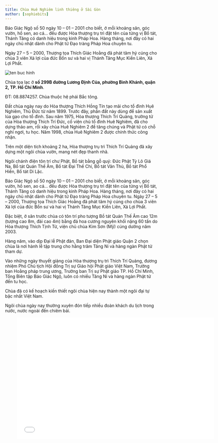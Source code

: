 ```yaml
---
title: Chùa Huê Nghiêm linh thiêng ở Sài Gòn
author: [sophiebits]
---
```


Báo Giác Ngộ số 50 ngày 10 – 01 – 2001 cho biết, ở mỗi khoảng sân, góc vườn, hồ sen, ao cá... đều được Hòa thượng trụ trì đặt tên của từng vị Bồ tát, Thánh Tăng có danh hiệu trong kinh Pháp Hoa. Hàng tháng, nơi đây có hai ngày chủ nhật dành cho Phật tử Đạo tràng Pháp Hoa chuyên tu. 

Ngày 27 – 5 – 2000, Thượng tọa Thích Giác Hoằng đã phát tâm hỷ cúng cho chùa 3 viên Xá lợi của đức Bổn sư và hai vị Thánh Tăng Mục Kiền Liên, Xá Lợi Phất.

![ten buc hinh](https://ganday.net/wp-content/uploads/2016/05/109248367.jpg "ten buc hinh")

Chùa tọa lạc ở **số 299B đường Lương Định Của, phường Bình Khánh, quận 2, TP. Hồ Chí Minh**. 

ĐT: 08.8874257. Chùa thuộc hệ phái Bắc tông.

Đất chùa ngày nay do Hòa thượng Thích Hồng Tín tạo mãi cho tổ đình Huê Nghiêm, Thủ Đức từ năm 1899. Trước đây, phần đất này dùng để sản xuất lúa gạo cho tổ đình. Sau năm 1975, Hòa thượng Thích Trí Quảng, trưởng tử của Hòa thượng Thích Trí Đức, cố viện chủ tổ đình Huê Nghiêm, đã cho dựng thảo am, rồi xây chùa Huê Nghiêm 2 để tăng chúng và Phật tử có chỗ nghỉ ngơi, tu học. Năm 1998, chùa Huê Nghiêm 2 được chính thức công nhận.

Trên một diện tích khoảng 2 ha, Hòa thượng trụ trì Thích Trí Quảng đã xây dựng một ngôi chùa vườn, mang nét đẹp thanh nhã.

Ngôi chánh điện tôn trí chư Phật, Bồ tát bằng gỗ quý: Đức Phật Tỳ Lô Giá Na, Bồ tát Quán Thế Âm, Bồ tát Đại Thế Chí, Bồ tát Văn Thù, Bồ tát Phổ Hiền, Bồ tát Di Lặc.

Báo Giác Ngộ số 50 ngày 10 – 01 – 2001 cho biết, ở mỗi khoảng sân, góc vườn, hồ sen, ao cá... đều được Hòa thượng trụ trì đặt tên của từng vị Bồ tát, Thánh Tăng có danh hiệu trong kinh Pháp Hoa. Hàng tháng, nơi đây có hai ngày chủ nhật dành cho Phật tử Đạo tràng Pháp Hoa chuyên tu. Ngày 27 – 5 – 2000, Thượng tọa Thích Giác Hoằng đã phát tâm hỷ cúng cho chùa 3 viên Xá lợi của đức Bổn sư và hai vị Thánh Tăng Mục Kiền Liên, Xá Lợi Phất.

Đặc biệt, ở sân trước chùa có tôn trí pho tượng Bồ tát Quán Thế Âm cao 12m (tượng cao 8m, đài cao 4m) bằng đá hoa cương nguyên khối nặng 60 tấn do Hòa thượng Thích Tịnh Từ, viện chủ chùa Kim Sơn (Mỹ) cúng dường năm 2003.

Hàng năm, vào dịp Đại lễ Phật đản, Ban Đại diện Phật giáo Quận 2 chọn chùa là nơi hành lễ tập trung cho hằng trăm Tăng Ni và hàng ngàn Phật tử tham dự.

Vào những ngày thuyết giảng của Hòa thượng trụ trì Thích Trí Quảng, đương nhiệm Phó Chủ tịch Hội đồng Trị sự Giáo hội Phật giáo Việt Nam, Trưởng ban Hoằng pháp trung ương, Trưởng ban Trị sự Phật giáo TP. Hồ Chí Minh, Tổng Biên tập Báo Giác Ngộ, luôn có nhiều Tăng Ni và hàng ngàn Phật tử đến tu học.

Chùa đã có kế hoạch kiến thiết ngôi chùa hiện nay thành một ngôi đại tự bậc nhất Việt Nam.

Ngôi chùa ngày nay thường xuyên đón tiếp nhiều đoàn khách du lịch trong nước, nước ngoài đến chiêm bái.


<figure><iframe width="650" height="400" src="//www.youtube-nocookie.com/embed/4wUbh2aPVY4" frameborder="0" allowfullscreen></iframe></figure>



